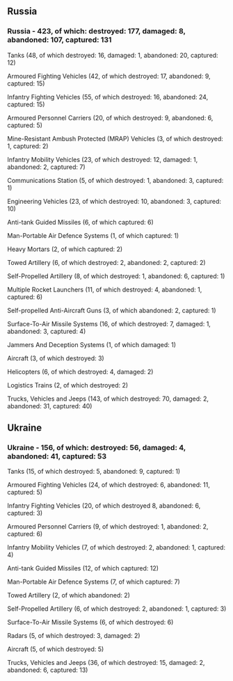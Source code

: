 
 
 ## Russia
 
 ### Russia - 423, of which: destroyed: 177, damaged: 8, abandoned: 107, captured: 131

 

 

 Tanks (48, of which destroyed: 16, damaged: 1, abandoned: 20, captured: 12)

 Armoured Fighting Vehicles (42, of which destroyed: 17, abandoned: 9, captured: 15)

 Infantry Fighting Vehicles (55, of which destroyed: 16, abandoned: 24, captured: 15)

 Armoured Personnel Carriers (20, of which destroyed: 9, abandoned: 6, captured: 5)

 Mine-Resistant Ambush Protected (MRAP) Vehicles (3, of which destroyed: 1, captured: 2)

 Infantry Mobility Vehicles (23, of which destroyed: 12, damaged: 1, abandoned: 2, captured: 7)

 Communications Station (5, of which destroyed: 1, abandoned: 3, captured: 1)

 Engineering Vehicles (23, of which destroyed: 10, abandoned: 3, captured: 10)

 Anti-tank Guided Missiles (6, of which captured: 6)

 Man-Portable Air Defence Systems (1, of which captured: 1)

 Heavy Mortars (2, of which captured: 2)

 Towed Artillery (6, of which destroyed: 2, abandoned: 2, captured: 2)

 Self-Propelled Artillery (8, of which destroyed: 1, abandoned: 6, captured: 1)

 Multiple Rocket Launchers (11, of which destroyed: 4, abandoned: 1, captured: 6)

 Self-propelled Anti-Aircraft Guns (3, of which abandoned: 2, captured: 1)

 Surface-To-Air Missile Systems (16, of which destroyed: 7, damaged: 1, abandoned: 3, captured: 4)

 Jammers And Deception Systems (1, of which damaged: 1)

 Aircraft (3, of which destroyed: 3)

 Helicopters (6, of which destroyed: 4, damaged: 2)

 Logistics Trains (2, of which destroyed: 2)

 Trucks, Vehicles and Jeeps (143, of which destroyed: 70, damaged: 2, abandoned: 31, captured: 40)

 
 
 ## Ukraine
 
 ### Ukraine - 156, of which: destroyed: 56, damaged: 4, abandoned: 41, captured: 53

 

 

 Tanks (15, of which destroyed: 5, abandoned: 9, captured: 1)

 Armoured Fighting Vehicles (24, of which destroyed: 6, abandoned: 11, captured: 5)

 Infantry Fighting Vehicles (20, of which destroyed 8, abandoned: 6, captured: 3)

 Armoured Personnel Carriers (9, of which destroyed: 1, abandoned: 2, captured: 6)

 Infantry Mobility Vehicles (7, of which destroyed: 2, abandoned: 1, captured: 4)

 Anti-tank Guided Missiles (12, of which captured: 12)

 Man-Portable Air Defence Systems (7, of which captured: 7)

 Towed Artillery (2, of which abandoned: 2)

 Self-Propelled Artillery (6, of which destroyed: 2, abandoned: 1, captured: 3)

 Surface-To-Air Missile Systems (6, of which destroyed: 6)

 

 

 Radars (5, of which destroyed: 3, damaged: 2)

 Aircraft (5, of which destroyed: 5)

 Trucks, Vehicles and Jeeps (36, of which destroyed: 15, damaged: 2, abandoned: 6, captured: 13)


